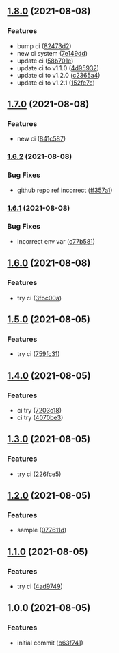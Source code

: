 ## [1.8.0](https://github.com/kirinnee/nix-ci/compare/v1.7.0...v1.8.0) (2021-08-08)

### Features

- bump ci ([82473d2](https://github.com/kirinnee/nix-ci/commit/82473d2b304680b1c3e37ef5fe71b8ecd862af10))
- new ci system ([7e149dd](https://github.com/kirinnee/nix-ci/commit/7e149dd326e2872d28e8a8fa87143c7e988715d3))
- update ci ([58b701e](https://github.com/kirinnee/nix-ci/commit/58b701e4cf3d1556da906ecd89e778020a51cf4e))
- update ci to v1.1.0 ([4d95932](https://github.com/kirinnee/nix-ci/commit/4d9593283e581deba264893e8135cbc8acb565f4))
- update ci to v1.2.0 ([c2365a4](https://github.com/kirinnee/nix-ci/commit/c2365a4a543c49eba1eb3db7b7df8ae665a17db4))
- update ci to v1.2.1 ([152fe7c](https://github.com/kirinnee/nix-ci/commit/152fe7c96347dc602ca4bd5b68d1c27840a6f4b5))

## [1.7.0](https://github.com/kirinnee/nix-ci/compare/v1.6.2...v1.7.0) (2021-08-08)

### Features

- new ci ([841c587](https://github.com/kirinnee/nix-ci/commit/841c58770cf8f1eb525a745b2535c905acf39828))

### [1.6.2](https://github.com/kirinnee/nix-ci/compare/v1.6.1...v1.6.2) (2021-08-08)

### Bug Fixes

- github repo ref incorrect ([ff357a1](https://github.com/kirinnee/nix-ci/commit/ff357a1c5a3d995eafb5e15ee3fe2221f3cd5ea4))

### [1.6.1](https://github.com/kirinnee/nix-ci/compare/v1.6.0...v1.6.1) (2021-08-08)

### Bug Fixes

- incorrect env var ([c77b581](https://github.com/kirinnee/nix-ci/commit/c77b5817279218ff62c24bb22bbe5755a0afe6b3))

## [1.6.0](https://github.com/kirinnee/nix-ci/compare/v1.5.0...v1.6.0) (2021-08-08)

### Features

- try ci ([3fbc00a](https://github.com/kirinnee/nix-ci/commit/3fbc00aef2e61b4a9f4f1bf5b75fdf7ef5bf1bc3))

## [1.5.0](https://github.com/kirinnee/nix-ci/compare/v1.4.0...v1.5.0) (2021-08-05)

### Features

- try ci ([759fc31](https://github.com/kirinnee/nix-ci/commit/759fc31b2a03f5ea5a47a65261019e24f4c31554))

## [1.4.0](https://github.com/kirinnee/nix-ci/compare/v1.3.0...v1.4.0) (2021-08-05)

### Features

- ci try ([7203c18](https://github.com/kirinnee/nix-ci/commit/7203c189d3d2b795ea9ea72f0cbeeacabca0d46a))
- ci try ([4070be3](https://github.com/kirinnee/nix-ci/commit/4070be3056fc45ea7df609ff5aababa8f1a4c4dc))

## [1.3.0](https://github.com/kirinnee/nix-ci/compare/v1.2.0...v1.3.0) (2021-08-05)

### Features

- try ci ([226fce5](https://github.com/kirinnee/nix-ci/commit/226fce5c7d1e6d5fa854fe8fbd1982b122cf53f2))

## [1.2.0](https://github.com/kirinnee/nix-ci/compare/v1.1.0...v1.2.0) (2021-08-05)

### Features

- sample ([077611d](https://github.com/kirinnee/nix-ci/commit/077611d7341e0aa89a7913f02b0cc0bd8de589e7))

## [1.1.0](https://github.com/kirinnee/nix-ci/compare/v1.0.0...v1.1.0) (2021-08-05)

### Features

- try ci ([4ad9749](https://github.com/kirinnee/nix-ci/commit/4ad974967d6f01b62b72eaa43239470ea6689a6b))

## 1.0.0 (2021-08-05)

### Features

- initial commit ([b63f741](https://github.com/kirinnee/nix-ci/commit/b63f74114b80b3f2f637576fab9fb7cd1939bcbe))
